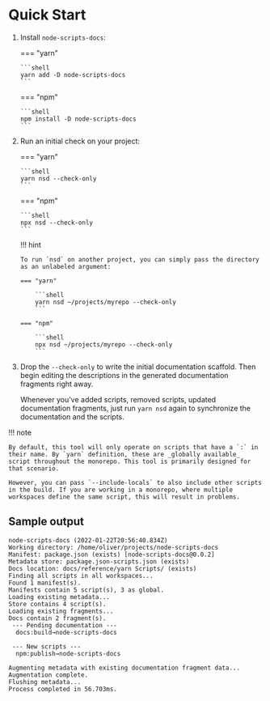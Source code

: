 # Quick Start

1.  Install `node-scripts-docs`:

    === "yarn"

        ```shell
        yarn add -D node-scripts-docs
        ```

    === "npm"

        ```shell
        npm install -D node-scripts-docs
        ```

1.  Run an initial check on your project:

    === "yarn"

        ```shell
        yarn nsd --check-only
        ```

    === "npm"

        ```shell
        npx nsd --check-only
        ```

    !!! hint

        To run `nsd` on another project, you can simply pass the directory as an unlabeled argument:

        === "yarn"

            ```shell
            yarn nsd ~/projects/myrepo --check-only
            ```

        === "npm"

            ```shell
            npx nsd ~/projects/myrepo --check-only
            ```

1.  Drop the `--check-only` to write the initial documentation scaffold. Then begin editing the descriptions in the generated documentation fragments right away.

    Whenever you've added scripts, removed scripts, updated documentation fragments, just run `yarn nsd` again to synchronize the documentation and the scripts.

!!! note

    By default, this tool will only operate on scripts that have a `:` in their name. By `yarn` definition, these are _globally available_ script throughout the monorepo. This tool is primarily designed for that scenario.

    However, you can pass `--include-locals` to also include other scripts in the build. If you are working in a monorepo, where multiple workspaces define the same script, this will result in problems.

## Sample output

```shell
node-scripts-docs (2022-01-22T20:56:40.834Z)
Working directory: /home/oliver/projects/node-scripts-docs
Manifest: package.json (exists) [node-scripts-docs@0.0.2]
Metadata store: package.json-scripts.json (exists)
Docs location: docs/reference/yarn Scripts/ (exists)
Finding all scripts in all workspaces...
Found 1 manifest(s).
Manifests contain 5 script(s), 3 as global.
Loading existing metadata...
Store contains 4 script(s).
Loading existing fragments...
Docs contain 2 fragment(s).
 --- Pending documentation ---
  docs:build→node-scripts-docs

 --- New scripts ---
  npm:publish→node-scripts-docs

Augmenting metadata with existing documentation fragment data...
Augmentation complete.
Flushing metadata...
Process completed in 56.703ms.
```
